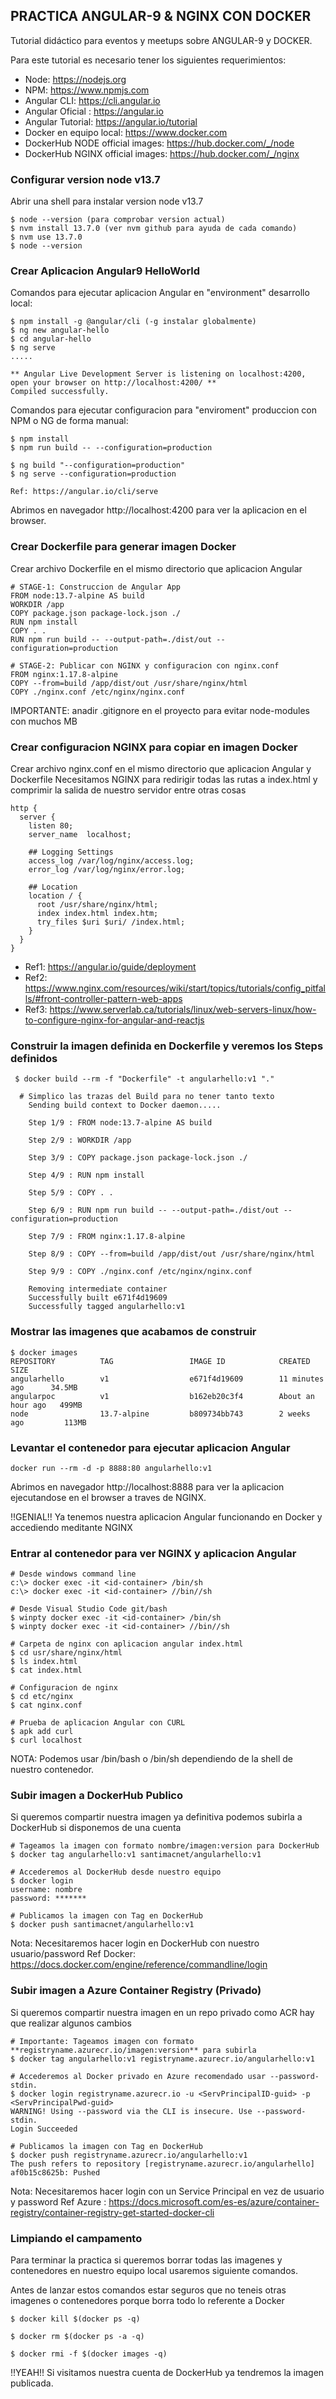**PRACTICA ANGULAR-9 & NGINX CON DOCKER**
------------------------------------------------------------------

Tutorial didáctico para eventos y meetups sobre ANGULAR-9 y DOCKER.

Para este tutorial es necesario tener los siguientes requerimientos:

- Node: https://nodejs.org
- NPM: https://www.npmjs.com
- Angular CLI: https://cli.angular.io
- Angular Oficial : https://angular.io
- Angular Tutorial: https://angular.io/tutorial
- Docker en equipo local: https://www.docker.com
- DockerHub NODE official images: https://hub.docker.com/_/node
- DockerHub NGINX official images: https://hub.docker.com/_/nginx

### Configurar version node v13.7

Abrir una shell para instalar version node v13.7
```
$ node --version (para comprobar version actual)
$ nvm install 13.7.0 (ver nvm github para ayuda de cada comando)
$ nvm use 13.7.0
$ node --version 
```

### Crear Aplicacion Angular9 HelloWorld

Comandos para ejecutar aplicacion Angular en "environment" desarrollo local:
```
$ npm install -g @angular/cli (-g instalar globalmente)
$ ng new angular-hello
$ cd angular-hello
$ ng serve
.....

** Angular Live Development Server is listening on localhost:4200, open your browser on http://localhost:4200/ **
Compiled successfully.
```

Comandos para ejecutar configuracion para "enviroment" produccion con NPM o NG de forma manual:
```
$ npm install
$ npm run build -- --configuration=production

$ ng build "--configuration=production"
$ ng serve --configuration=production

Ref: https://angular.io/cli/serve
```

Abrimos en navegador http://localhost:4200 para ver la aplicacion en el browser.

### Crear Dockerfile para generar imagen Docker

Crear archivo Dockerfile en el mismo directorio que aplicacion Angular
```
# STAGE-1: Construccion de Angular App
FROM node:13.7-alpine AS build
WORKDIR /app
COPY package.json package-lock.json ./
RUN npm install
COPY . .
RUN npm run build -- --output-path=./dist/out --configuration=production

# STAGE-2: Publicar con NGINX y configuracion con nginx.conf 
FROM nginx:1.17.8-alpine
COPY --from=build /app/dist/out /usr/share/nginx/html
COPY ./nginx.conf /etc/nginx/nginx.conf
```
IMPORTANTE: anadir .gitignore en el proyecto para evitar node-modules con muchos MB


### Crear configuracion NGINX para copiar en imagen Docker

Crear archivo nginx.conf en el mismo directorio que aplicacion Angular y Dockerfile
Necesitamos NGINX para redirigir todas las rutas a index.html y comprimir la salida de nuestro servidor entre otras cosas
```
http {
  server {
    listen 80;
    server_name  localhost;

    ## Logging Settings
    access_log /var/log/nginx/access.log;
    error_log /var/log/nginx/error.log;

    ## Location
    location / {
      root /usr/share/nginx/html;
      index index.html index.htm;
      try_files $uri $uri/ /index.html;
    }
  }
}
```
- Ref1: https://angular.io/guide/deployment
- Ref2: https://www.nginx.com/resources/wiki/start/topics/tutorials/config_pitfalls/#front-controller-pattern-web-apps
- Ref3: https://www.serverlab.ca/tutorials/linux/web-servers-linux/how-to-configure-nginx-for-angular-and-reactjs

### Construir la imagen definida en Dockerfile y veremos los Steps definidos
```
 $ docker build --rm -f "Dockerfile" -t angularhello:v1 "."
 
  # Simplico las trazas del Build para no tener tanto texto
    Sending build context to Docker daemon.....

    Step 1/9 : FROM node:13.7-alpine AS build
   
    Step 2/9 : WORKDIR /app    
    
    Step 3/9 : COPY package.json package-lock.json ./
    
    Step 4/9 : RUN npm install
    
    Step 5/9 : COPY . .
    
    Step 6/9 : RUN npm run build -- --output-path=./dist/out --configuration=production
    
    Step 7/9 : FROM nginx:1.17.8-alpine
    
    Step 8/9 : COPY --from=build /app/dist/out /usr/share/nginx/html
    
    Step 9/9 : COPY ./nginx.conf /etc/nginx/nginx.conf
 
    Removing intermediate container
    Successfully built e671f4d19609
    Successfully tagged angularhello:v1
```

### Mostrar las imagenes que acabamos de construir
```
$ docker images
REPOSITORY          TAG                 IMAGE ID            CREATED             SIZE
angularhello        v1                  e671f4d19609        11 minutes ago      34.5MB 
angularpoc          v1                  b162eb20c3f4        About an hour ago   499MB 
node                13.7-alpine         b809734bb743        2 weeks ago         113MB 
```

### Levantar el contenedor para ejecutar aplicacion Angular
```
docker run --rm -d -p 8888:80 angularhello:v1
```

Abrimos en navegador http://localhost:8888 para ver la aplicacion ejecutandose en el browser a traves de NGINX.

!!GENIAL!! Ya tenemos nuestra aplicacion Angular funcionando en Docker y accediendo meditante NGINX


### Entrar al contenedor para ver NGINX y aplicacion Angular
```
# Desde windows command line
c:\> docker exec -it <id-container> /bin/sh
c:\> docker exec -it <id-container> //bin//sh

# Desde Visual Studio Code git/bash
$ winpty docker exec -it <id-container> /bin/sh
$ winpty docker exec -it <id-container> //bin//sh

# Carpeta de nginx con aplicacion angular index.html
$ cd usr/share/nginx/html
$ ls index.html
$ cat index.html

# Configuracion de nginx 
$ cd etc/nginx
$ cat nginx.conf

# Prueba de aplicacion Angular con CURL
$ apk add curl
$ curl localhost
```

NOTA: Podemos usar /bin/bash o /bin/sh dependiendo de la shell de nuestro contenedor.

### Subir imagen a DockerHub Publico
Si queremos compartir nuestra imagen ya definitiva podemos subirla a DockerHub si disponemos de una cuenta
```
# Tageamos la imagen con formato nombre/imagen:version para DockerHub
$ docker tag angularhello:v1 santimacnet/angularhello:v1

# Accederemos al DockerHub desde nuestro equipo
$ docker login
username: nombre
password: *******

# Publicamos la imagen con Tag en DockerHub
$ docker push santimacnet/angularhello:v1
```
Nota: Necesitaremos hacer login en DockerHub con nuestro usuario/password
Ref Docker: https://docs.docker.com/engine/reference/commandline/login

### Subir imagen a Azure Container Registry (Privado)
Si queremos compartir nuestra imagen en un repo privado como ACR hay que realizar algunos cambios
```
# Importante: Tageamos imagen con formato **registryname.azurecr.io/imagen:version** para subirla
$ docker tag angularhello:v1 registryname.azurecr.io/angularhello:v1

# Accederemos al Docker privado en Azure recomendado usar --password-stdin.
$ docker login registryname.azurecr.io -u <ServPrincipalID-guid> -p <ServPrincipalPwd-guid> 
WARNING! Using --password via the CLI is insecure. Use --password-stdin.
Login Succeeded

# Publicamos la imagen con Tag en DockerHub
$ docker push registryname.azurecr.io/angularhello:v1
The push refers to repository [registryname.azurecr.io/angularhello]
af0b15c8625b: Pushed   
```
Nota: Necesitaremos hacer login con un Service Principal en vez de usuario y password
Ref Azure : https://docs.microsoft.com/es-es/azure/container-registry/container-registry-get-started-docker-cli


### Limpiando el campamento 

Para terminar la practica si queremos borrar todas las imagenes y contenedores en nuestro equipo local usaremos siguiente comandos.

Antes de lanzar estos comandos estar seguros que no teneis otras imagenes o contenedores porque borra todo lo referente a Docker

```
$ docker kill $(docker ps -q)

$ docker rm $(docker ps -a -q)

$ docker rmi -f $(docker images -q)
```

!!YEAH!! Si visitamos nuestra cuenta de DockerHub ya tendremos la imagen publicada.
